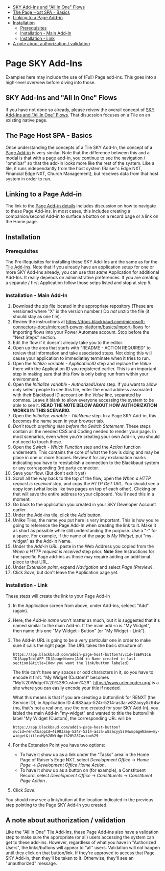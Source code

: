 <!-- vscode-markdown-toc -->
* [SKY Add-Ins and "All In One" Flows](#SKYAdd-InsandAllInOneFlows)
* [The Page Host SPA - Basics](#ThePageHostSPA-Basics)
* [Linking to a Page Add-in](#LinkingtoaPageAdd-in)
* [Installation](#Installation)
	* [Prerequisites](#Prerequisites)
	* [Installation - Main Add-In](#Installation-MainAdd-In)
	* [Installation - Link](#Installation-Link)
* [A note about authorization / validation](#Anoteaboutauthorizationvalidation)

<!-- vscode-markdown-toc-config
	numbering=false
	autoSave=false
	/vscode-markdown-toc-config -->
<!-- /vscode-markdown-toc -->
# Page SKY Add-Ins
Examples here may include the use of (Full) Page add-ins.  This goes into a high-level overview before diving into those.

## <a name='SKYAdd-InsandAllInOneFlows'></a>SKY Add-Ins and "All In One" Flows
If you have not done so already, please reivew the overall concept of [SKY Add-Ins and "All In One" Flows](https://github.com/glenhutson/BlackbaudCustomizations/tree/main/All-In-One-SKYAddins%2BPowerAutomate/Simple). That disucssion focuses on a Tile on an existing native page. 

## <a name='ThePageHostSPA-Basics'></a>The Page Host SPA - Basics
Once understanding the concepts of a Tile SKY Add-In, the concept of a [Page Add-in](https://developer.blackbaud.com/skyapi/docs/addins/get-started/page-addins) is very similar.  Note that the difference between this and a modal is that with a page add-in, you continue to see the navigation / "omnibar" so that the add-in looks more like the rest of the system. Like a tile, it runs independantly from the host system (Raiser's Edge NXT, Financial Edge NXT, Church Management), but receives data from that host system in order to run. 

## <a name='LinkingtoaPageAdd-in'></a>Linking to a Page Add-in
The link to the [Page Add-in details](https://developer.blackbaud.com/skyapi/docs/addins/get-started/page-addins) includes discussion on how to navigate to these Page Add-ins.  In most cases, this includes creating a companion/second Add-in to surface a button on a record page or a link on the Home page.  

## <a name='Installation'></a>Installation 

### <a name='Prerequisites'></a>Prerequisites
The Pre-Requisites for installing these SKY Add-Ins are the same as for the [Tile Add-Ins](https://github.com/glenhutson/BlackbaudCustomizations/blob/main/All-In-One-SKYAddins+PowerAutomate/Simple/README.md#prerequisites).  Note that if you already have an application setup for one or more SKY Add-Ins already, you can use that _same_ Application for additional Add-Ins.  It really depends on administrative preferences.  If you are creating a separate / first Application follow those setps listed and stop at step 5. 

### <a name='Installation-MainAdd-In'></a>Installation - Main Add-In
1. Download the zip file located in the appropriate repository (These are versioned where "X" is the version number.) Do _not_ unzip the file (it should stay as one file).  
2. Review the instructions at https://docs.blackbaud.com/microsoft-connectors-docs/microsoft-power-platform/basics/import-flows for Importing flows into your Power Automate account. Stop before the "Next Steps" section. 
3. Edit the flow if it doesn't already take you to the editor. 
4. Open up the area that starts with "README - ACTION REQUIRED" to review that information and take associated steps.  Not doing this will cause your application to immediatley terminate when it tries to run. 
5. Open the _Initilize variable - ApplicationID_ step and replace the _Value_ there with the Application ID you registered earlier.  This is an important step in making sure that this flow is only being run from within your environment. 
6. Open the _Initialize variable - AuthorizedUsers_ step. If you want to allow only select people to see this tile, enter the email address associated with their Blackbaud ID account on the _Value_ line, separated by commas.  Leave it blank to allow everyone accessing the system to be able to see it.  **READ THE NOTE BELOW ABOUT HOW AUTHORIZATION WORKS IN THIS SCENARIO.** 
7. Open the _Initialize variable - TileName_ step.  In a Page SKY Add-in, this becomes the name seen in your browser tab. 
8. _Don't touch anything else before the Switch Statement_. These steps contain all the needed CSS and Coding needed to render your page.  In most scenarios, even when you're creating your own Add-In, you should not need to touch these.  
9. Open the _Switch - Which Function_ step and the _Action_ function underneath. This contains the core of what the flow is doing and may be place in one or more Scopes.  Review it for any exclamation marks indicating you have to reestablish a connection to the Blackbaud system or any corresponding 3rd party connector. 
10. Save your flow. (But don't exit it yet)  
11. Scroll all the way back to the top of the flow, open the _When a HTTP request is received_ step, and copy the _HTTP GET URL_.  You should see a copy icon (what looks like two pages on top of each other).  Clicking on that will save the entire address to your clipboard.  You'll need this in a moment. 
12. Go back to the application you created in your SKY Developer Account earlier. 
13. Under the Add-ins tile, click the _Add_ button. 
14. Unlike Tiles, the name you put here is very important. This is how you're going to reference the Page Add-In when creating the link to it.  Make it as short as possible while still understanding the purpose.  Use a "-" for a space.  For example, if the name of the page is _My Widget_, put "my-widget" as the Add-In Name.
15. Under the _Add-in URL_, paste in the Web Address you copied from the _When a HTTP request is received_ step prior. **Note** See Instructions for the specific Page add-ins as those may require adding an additional piece to that URL. 
16.  Under _Extension point_, expand _Navigation_ and select _Page (Preview)_. 
17. Click _Save_, but don't leave the Application page yet. 

### <a name='Installation-Link'></a>Installation - Link
These steps will create the link to your Page Add-In
1. In the Application screen from above, under Add-ins, selcect "Add" (again). 
2. Here, the _Add-in name_ won't matter as much, but it is suggested that it's named similar to the main Add-in.  If the main add-in is "My Widget", then name this one "My Widget - Button" (or "My Widget - Link"). 
3. The Add-in URL is going to be a very particular one in order to make sure it calls the right page.  The URL takes the basic structure of: 
    ```
    https://app.blackbaud.com/addin-page-host-button?svcid=[SERVICE ID]&appId=[APP ID]&pageName=[Add-in Name created in last section]&title=[How you want the link/button labeled]

    ```
   The title can't have any spaces or odd characters in it, so you have to encode it first.  "My Widget (Custom)" becomes "My%20Widget%20%28Custom%29".  https://www.urlencoder.org/ is a site where you can easily encode your title if needed. 

   What this means is that if you are creating a button/link for RENXT (the Service ID), in Application ID 4i983aap-524r-5214-as3a-w82acyy5z94w (no, that's not a real one, use the one created for your SKY Add-In), you labled the main Add-in "my-widget" and wanted to title the button/link label "My Widget (Custom), the corresponding URL will be

    ```
    https://app.blackbaud.com/addin-page-host-button?svcid=renxt&appId=4i983aap-524r-5214-as3a-w82acyy5z94w&pageName=my-widget&title=My%20Widget%20%28Custom%29
    ```
4. For the Extension Point you have two options:
   * To have it show up as a link under the "Tasks" area in the Home Page of Raiser's Edge NXT, select _Development Office_ -> _Home Page_ -> _Development Office Home Action_.
   * To have it show up as a button on (for example), a Constituent Record, select _Development Office_ -> _Constituents_ -> _Constituent Page Action_ . 
5. Click _Save_. 

You should now see a link/button at the location indicated in the previous step pointing to the Page SKY Add-In you created. 

## <a name='Anoteaboutauthorizationvalidation'></a>A note about authorization / validation
Like the "All In One" Tile Add-Ins, these Page Add-ins also have a validation step to make sure the appropriate (or all) users accessing the system can get to these add-ins.  However, regardless of what you have in "Authorized Users", the links/buttons will appear to "all" users.  Validation will not happen until they click on that button/link.  If they're approved to access that Page SKY Add-in, then they'll be taken to it.  Otherwise, they'll see an "unauthorized" message. 